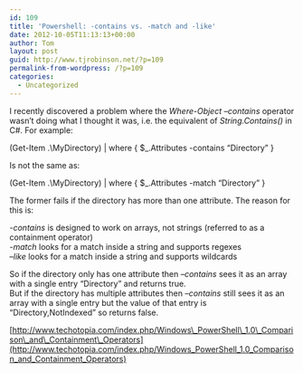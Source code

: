 ```yaml
---
id: 109
title: 'Powershell: -contains vs. -match and -like'
date: 2012-10-05T11:13:13+00:00
author: Tom
layout: post
guid: http://www.tjrobinson.net/?p=109
permalink-from-wordpress: /?p=109
categories:
  - Uncategorized
---
```

I recently discovered a problem where the _Where-Object_&nbsp;_–contains_ operator wasn’t doing what I thought it was, i.e. the equivalent of _String.Contains()_ in C#. For example:

(Get-Item .\MyDirectory) | where { $_.Attributes -contains &#8220;Directory&#8221; }

Is not the same as:

(Get-Item .\MyDirectory) | where { $_.Attributes -match &#8220;Directory&#8221; }

The former fails if the directory has more than one attribute. The reason for this is:

_-contains_ is designed to work on arrays, not strings (referred to as a containment operator)  
_-match_ looks for a match inside a string and supports regexes  
&#8211;_like_ looks for a match inside a string and supports wildcards

So if the directory only has one attribute then _–contains_ sees it as an array with a single entry “Directory” and returns true.  
But if the directory has multiple attributes then _–contains_ still sees it as an array with a single entry but the value of that entry is “Directory,NotIndexed” so returns false.

[http://www.techotopia.com/index.php/Windows\_PowerShell\_1.0\_Comparison\_and\_Containment\_Operators](http://www.techotopia.com/index.php/Windows_PowerShell_1.0_Comparison_and_Containment_Operators)